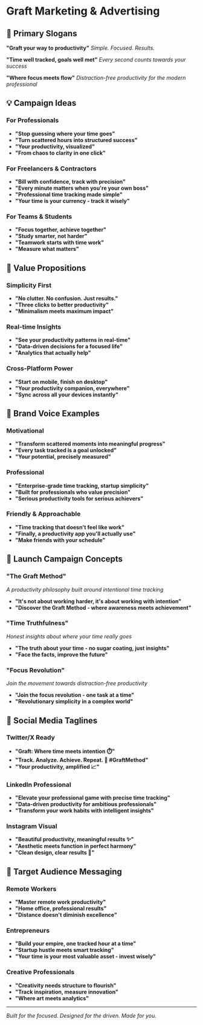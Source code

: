 # Graft Marketing & Advertising

## 🎯 Primary Slogans

**"Graft your way to productivity"**
*Simple. Focused. Results.*

**"Time well tracked, goals well met"**
*Every second counts towards your success*

**"Where focus meets flow"**
*Distraction-free productivity for the modern professional*

## 💡 Campaign Ideas

### For Professionals
- **"Stop guessing where your time goes"**
- **"Turn scattered hours into structured success"**
- **"Your productivity, visualized"**
- **"From chaos to clarity in one click"**

### For Freelancers & Contractors
- **"Bill with confidence, track with precision"**
- **"Every minute matters when you're your own boss"**
- **"Professional time tracking made simple"**
- **"Your time is your currency - track it wisely"**

### For Teams & Students
- **"Focus together, achieve together"**
- **"Study smarter, not harder"**
- **"Teamwork starts with time work"**
- **"Measure what matters"**

## 🌟 Value Propositions

### Simplicity First
- **"No clutter. No confusion. Just results."**
- **"Three clicks to better productivity"**
- **"Minimalism meets maximum impact"**

### Real-time Insights
- **"See your productivity patterns in real-time"**
- **"Data-driven decisions for a focused life"**
- **"Analytics that actually help"**

### Cross-Platform Power
- **"Start on mobile, finish on desktop"**
- **"Your productivity companion, everywhere"**
- **"Sync across all your devices instantly"**

## 🎨 Brand Voice Examples

### Motivational
- **"Transform scattered moments into meaningful progress"**
- **"Every task tracked is a goal unlocked"**
- **"Your potential, precisely measured"**

### Professional
- **"Enterprise-grade time tracking, startup simplicity"**
- **"Built for professionals who value precision"**
- **"Serious productivity tools for serious achievers"**

### Friendly & Approachable
- **"Time tracking that doesn't feel like work"**
- **"Finally, a productivity app you'll actually use"**
- **"Make friends with your schedule"**

## 🚀 Launch Campaign Concepts

### "The Graft Method"
*A productivity philosophy built around intentional time tracking*
- **"It's not about working harder, it's about working with intention"**
- **"Discover the Graft Method - where awareness meets achievement"**

### "Time Truthfulness"
*Honest insights about where your time really goes*
- **"The truth about your time - no sugar coating, just insights"**
- **"Face the facts, improve the future"**

### "Focus Revolution"
*Join the movement towards distraction-free productivity*
- **"Join the focus revolution - one task at a time"**
- **"Revolutionary simplicity in a complex world"**

## 📱 Social Media Taglines

### Twitter/X Ready
- **"Graft: Where time meets intention ⏱️"**
- **"Track. Analyze. Achieve. Repeat. 🎯 #GraftMethod"**
- **"Your productivity, amplified 📈"**

### LinkedIn Professional
- **"Elevate your professional game with precise time tracking"**
- **"Data-driven productivity for ambitious professionals"**
- **"Transform your work habits with intelligent insights"**

### Instagram Visual
- **"Beautiful productivity, meaningful results ✨"**
- **"Aesthetic meets function in perfect harmony"**
- **"Clean design, clear results 🎨"**

## 🎯 Target Audience Messaging

### Remote Workers
- **"Master remote work productivity"**
- **"Home office, professional results"**
- **"Distance doesn't diminish excellence"**

### Entrepreneurs
- **"Build your empire, one tracked hour at a time"**
- **"Startup hustle meets smart tracking"**
- **"Your time is your most valuable asset - invest wisely"**

### Creative Professionals
- **"Creativity needs structure to flourish"**
- **"Track inspiration, measure innovation"**
- **"Where art meets analytics"**

---

*Built for the focused. Designed for the driven. Made for you.*